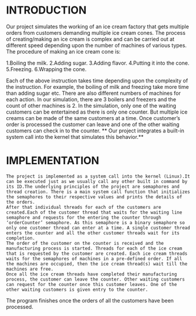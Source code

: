 # INTRODUCTION

Our project simulates the working of an ice cream factory that gets multiple orders from customers demanding multiple ice cream cones. The process of creating/making an ice cream is complex and can be carried out at different speed depending upon the number of machines of various types. The procedure of making an ice cream cone is:

1.Boiling the milk.
2.Adding sugar.
3.Adding flavor.
4.Putting it into the cone.
5.Freezing.
6.Wrapping the cone.

Each of the above instruction takes time depending upon the complexity of the instruction. For example, the boiling of milk and freezing take more time than adding sugar etc.
	There are also different numbers of machines for each action. In our simulation, there are 3 boilers and freezers and the count of other machines is 2.
		 In the simulation, only one of the waiting customers can be entertained as there is only one counter. But multiple ice creams can be made of the same customers at a time. Once customer’s order is processed the customer can leave and one of the other waiting customers can check in to the counter.
	         ** Our project integrates a built-in system call into the kernel that simulates this behavior.**


# IMPLEMENTATION
	The project is implemented as a system call into the kernel (Linux).It can be executed just as we usually call any other built in command by its ID.The underlying principles of the project are semaphores and thread creation. There is a main system call function that initializes the semaphores to their respective values and prints the details of the orders.
	After that individual threads for each of the customers are created.Each of the customer thread that waits for the waiting line semaphore and requests for the entering the counter through ‘orderCounter’ semaphore. As this semaphore is a binary semaphore so only one customer thread can enter at a time. A single customer thread enters the counter and all the other customer threads wait for its completion. 
	The order of the customer on the counter is received and the manufacturing process is started. Threads for each of the ice cream that is requested by the customer are created. Each ice cream threads waits for the semaphores of machines in a pre-defined order. If all the machines are occupied, then the ice cream thread(s) wait till the machines are free.
	Once all the ice cream threads have completed their manufacturing process, the customer can leave the counter. Other waiting customers can request for the counter once this customer leaves. One of the other waiting customers is given entry to the counter. 
The program finishes once the orders of all the customers have been processed.

